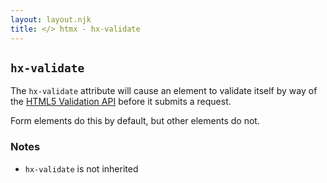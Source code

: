```yaml
---
layout: layout.njk
title: </> htmx - hx-validate
---
```


## `hx-validate`

The `hx-validate` attribute will cause an element to validate itself by way of the [HTML5 Validation API](/docs#validation)
before it submits a request.

Form elements do this by default, but other elements do not.

### Notes

* `hx-validate` is not inherited